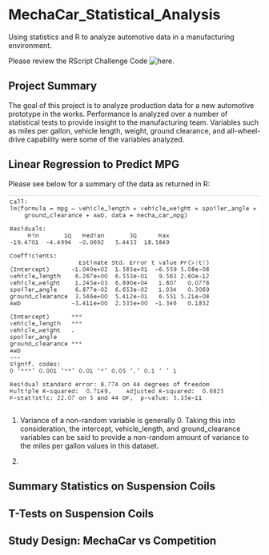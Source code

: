 # MechaCar_Statistical_Analysis
Using statistics and R to analyze automotive data in a manufacturing environment. 

Please review the RScript Challenge Code ![here.](https://github.com/JonathanBrown003/MechaCar_Statistical_Analysis/blob/f77d8ef4614efbd80107cfd92ea22c6424474cae/MechaCarChallenge.R)

## Project Summary
The goal of this project is to analyze production data for a new automotive prototype in the works. Performance is analyzed over a number of statistical tests to provide insight to the manufacturing team. Variables such as miles per gallon, vehicle length, weight, ground clearance, and all-wheel-drive capability were some of the variables analyzed. 

## Linear Regression to Predict MPG
Please see below for a summary of the data as returned in R:

![](https://github.com/JonathanBrown003/MechaCar_Statistical_Analysis/blob/faab47efc1a186d33618fa94fe62dab96ae9a05a/Resources/Deliv1_Output.PNG)

1) Variance of a non-random variable is generally 0. Taking this into consideration, the intercept, vehicle_length, and ground_clearance variables can be said to provide a non-random amount of variance to the miles per gallon values in this dataset.

2) 

## Summary Statistics on Suspension Coils


## T-Tests on Suspension Coils


## Study Design: MechaCar vs Competition
